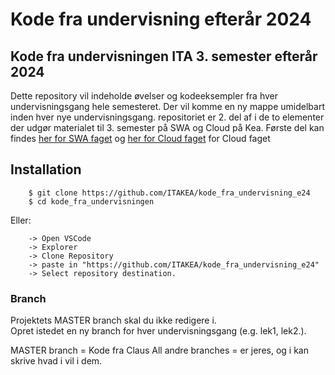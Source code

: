 # Kode fra undervisning efterår 2024
## Kode fra undervisningen ITA 3. semester efterår 2024

Dette repository vil indeholde øvelser og kodeeksempler fra hver undervisningsgang hele semesteret. Der vil komme en ny mappe umidelbart inden hver nye undervisningsgang. repositoriet er 2. del af i de to elementer der udgør materialet til 3. semester på SWA og Cloud på Kea. Første del kan findes [her for SWA faget](https://itakea.github.io/e24_swa/)  og [her for Cloud faget](https://itakea.github.io/e24_cloud/) for Cloud faget


## Installation

```
    $ git clone https://github.com/ITAKEA/kode_fra_undervisning_e24
    $ cd kode_fra_undervisningen
```

Eller: 

```
    -> Open VSCode 
    -> Explorer 
    -> Clone Repository 
    -> paste in "https://github.com/ITAKEA/kode_fra_undervisning_e24" 
    -> Select repository destination. 
```

### Branch

Projektets MASTER branch skal du ikke redigere i.    
Opret istedet en ny branch for hver undervisningsgang (e.g. lek1, lek2.).

MASTER branch = Kode fra Claus
All andre branches = er jeres, og i kan skrive hvad i vil i dem. 

